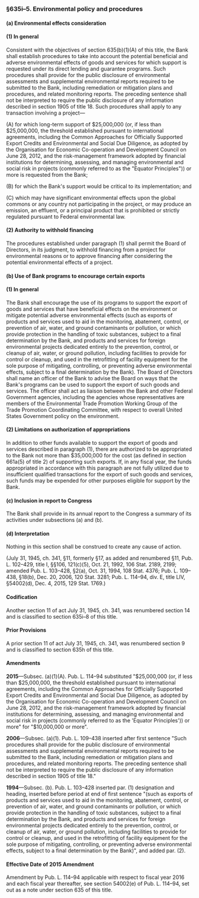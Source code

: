 ### §635i–5. Environmental policy and procedures ###

#### (a) Environmental effects consideration ####

#### (1) In general ####

Consistent with the objectives of section 635(b)(1)(A) of this title, the Bank shall establish procedures to take into account the potential beneficial and adverse environmental effects of goods and services for which support is requested under its direct lending and guarantee programs. Such procedures shall provide for the public disclosure of environmental assessments and supplemental environmental reports required to be submitted to the Bank, including remediation or mitigation plans and procedures, and related monitoring reports. The preceding sentence shall not be interpreted to require the public disclosure of any information described in section 1905 of title 18. Such procedures shall apply to any transaction involving a project—

(A) for which long-term support of $25,000,000 (or, if less than $25,000,000, the threshold established pursuant to international agreements, including the Common Approaches for Officially Supported Export Credits and Environmental and Social Due Diligence, as adopted by the Organisation for Economic Co-operation and Development Council on June 28, 2012, and the risk-management framework adopted by financial institutions for determining, assessing, and managing environmental and social risk in projects (commonly referred to as the "Equator Principles")) or more is requested from the Bank;

(B) for which the Bank's support would be critical to its implementation; and

(C) which may have significant environmental effects upon the global commons or any country not participating in the project, or may produce an emission, an effluent, or a principal product that is prohibited or strictly regulated pursuant to Federal environmental law.

#### (2) Authority to withhold financing ####

The procedures established under paragraph (1) shall permit the Board of Directors, in its judgment, to withhold financing from a project for environmental reasons or to approve financing after considering the potential environmental effects of a project.

#### (b) Use of Bank programs to encourage certain exports ####

#### (1) In general ####

The Bank shall encourage the use of its programs to support the export of goods and services that have beneficial effects on the environment or mitigate potential adverse environmental effects (such as exports of products and services used to aid in the monitoring, abatement, control, or prevention of air, water, and ground contaminants or pollution, or which provide protection in the handling of toxic substances, subject to a final determination by the Bank, and products and services for foreign environmental projects dedicated entirely to the prevention, control, or cleanup of air, water, or ground pollution, including facilities to provide for control or cleanup, and used in the retrofitting of facility equipment for the sole purpose of mitigating, controlling, or preventing adverse environmental effects, subject to a final determination by the Bank). The Board of Directors shall name an officer of the Bank to advise the Board on ways that the Bank's programs can be used to support the export of such goods and services. The officer shall act as liaison between the Bank and other Federal Government agencies, including the agencies whose representatives are members of the Environmental Trade Promotion Working Group of the Trade Promotion Coordinating Committee, with respect to overall United States Government policy on the environment.

#### (2) Limitations on authorization of appropriations ####

In addition to other funds available to support the export of goods and services described in paragraph (1), there are authorized to be appropriated to the Bank not more than $35,000,000 for the cost (as defined in section 661a(5) of title 2) of supporting such exports. If, in any fiscal year, the funds appropriated in accordance with this paragraph are not fully utilized due to insufficient qualified transactions for the export of such goods and services, such funds may be expended for other purposes eligible for support by the Bank.

#### (c) Inclusion in report to Congress ####

The Bank shall provide in its annual report to the Congress a summary of its activities under subsections (a) and (b).

#### (d) Interpretation ####

Nothing in this section shall be construed to create any cause of action.

(July 31, 1945, ch. 341, §11, formerly §17, as added and renumbered §11, Pub. L. 102–429, title I, §§106, 121(c)(5), Oct. 21, 1992, 106 Stat. 2189, 2199; amended Pub. L. 103–428, §2(a), Oct. 31, 1994, 108 Stat. 4376; Pub. L. 109–438, §18(b), Dec. 20, 2006, 120 Stat. 3281; Pub. L. 114–94, div. E, title LIV, §54002(d), Dec. 4, 2015, 129 Stat. 1769.)

#### Codification ####

Another section 11 of act July 31, 1945, ch. 341, was renumbered section 14 and is classified to section 635i–8 of this title.

#### Prior Provisions ####

A prior section 11 of act July 31, 1945, ch. 341, was renumbered section 9 and is classified to section 635h of this title.

#### Amendments ####

**2015**—Subsec. (a)(1)(A). Pub. L. 114–94 substituted "$25,000,000 (or, if less than $25,000,000, the threshold established pursuant to international agreements, including the Common Approaches for Officially Supported Export Credits and Environmental and Social Due Diligence, as adopted by the Organisation for Economic Co-operation and Development Council on June 28, 2012, and the risk-management framework adopted by financial institutions for determining, assessing, and managing environmental and social risk in projects (commonly referred to as the 'Equator Principles')) or more" for "$10,000,000 or more".

**2006**—Subsec. (a)(1). Pub. L. 109–438 inserted after first sentence "Such procedures shall provide for the public disclosure of environmental assessments and supplemental environmental reports required to be submitted to the Bank, including remediation or mitigation plans and procedures, and related monitoring reports. The preceding sentence shall not be interpreted to require the public disclosure of any information described in section 1905 of title 18."

**1994**—Subsec. (b). Pub. L. 103–428 inserted par. (1) designation and heading, inserted before period at end of first sentence "(such as exports of products and services used to aid in the monitoring, abatement, control, or prevention of air, water, and ground contaminants or pollution, or which provide protection in the handling of toxic substances, subject to a final determination by the Bank, and products and services for foreign environmental projects dedicated entirely to the prevention, control, or cleanup of air, water, or ground pollution, including facilities to provide for control or cleanup, and used in the retrofitting of facility equipment for the sole purpose of mitigating, controlling, or preventing adverse environmental effects, subject to a final determination by the Bank)", and added par. (2).

#### Effective Date of 2015 Amendment ####

Amendment by Pub. L. 114–94 applicable with respect to fiscal year 2016 and each fiscal year thereafter, see section 54002(e) of Pub. L. 114–94, set out as a note under section 635 of this title.